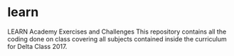 # learn
LEARN Academy Exercises and Challenges
This repository contains all the coding done on class covering all subjects contained inside the curriculum for Delta Class 2017. 
